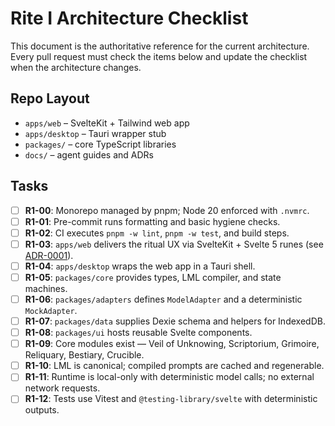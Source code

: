 # Rite I Architecture Checklist

This document is the authoritative reference for the current architecture. Every pull request must check the items below and update the checklist when the architecture changes.

## Repo Layout

- `apps/web` – SvelteKit + Tailwind web app
- `apps/desktop` – Tauri wrapper stub
- `packages/` – core TypeScript libraries
- `docs/` – agent guides and ADRs

## Tasks

- [ ] **R1-00**: Monorepo managed by pnpm; Node 20 enforced with `.nvmrc`.
- [ ] **R1-01**: Pre-commit runs formatting and basic hygiene checks.
- [ ] **R1-02**: CI executes `pnpm -w lint`, `pnpm -w test`, and build steps.
- [ ] **R1-03**: `apps/web` delivers the ritual UX via SvelteKit + Svelte 5 runes (see [ADR-0001](decisions/0001-svelte5-runes.md)).
- [ ] **R1-04**: `apps/desktop` wraps the web app in a Tauri shell.
- [ ] **R1-05**: `packages/core` provides types, LML compiler, and state machines.
- [ ] **R1-06**: `packages/adapters` defines `ModelAdapter` and a deterministic `MockAdapter`.
- [ ] **R1-07**: `packages/data` supplies Dexie schema and helpers for IndexedDB.
- [ ] **R1-08**: `packages/ui` hosts reusable Svelte components.
- [ ] **R1-09**: Core modules exist — Veil of Unknowing, Scriptorium, Grimoire, Reliquary, Bestiary, Crucible.
- [ ] **R1-10**: LML is canonical; compiled prompts are cached and regenerable.
- [ ] **R1-11**: Runtime is local-only with deterministic model calls; no external network requests.
- [ ] **R1-12**: Tests use Vitest and `@testing-library/svelte` with deterministic outputs.
